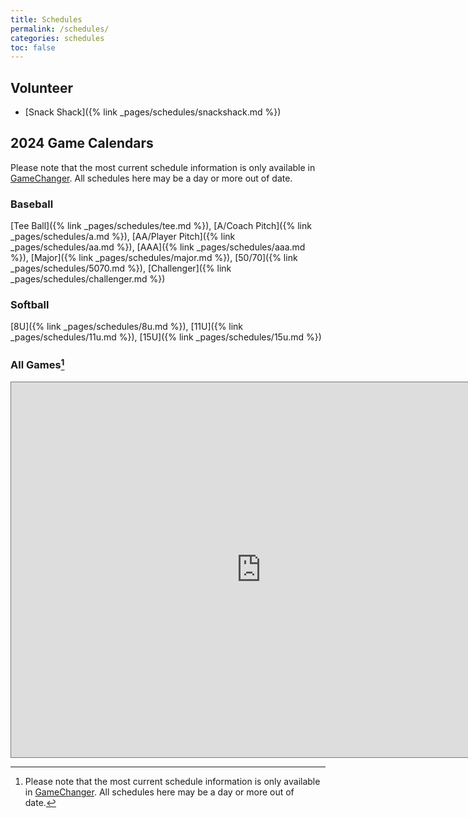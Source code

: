 ```yaml
---
title: Schedules
permalink: /schedules/
categories: schedules
toc: false
---
```


## Volunteer

* [Snack Shack]({% link _pages/schedules/snackshack.md %})

## 2024 Game Calendars

Please note that the most current schedule information is only
available in [GameChanger](https://web.gc.com). All schedules here may
be a day or more out of date.

### Baseball

[Tee Ball]({% link _pages/schedules/tee.md %}),
[A/Coach Pitch]({% link _pages/schedules/a.md %}),
[AA/Player Pitch]({% link _pages/schedules/aa.md %}),
[AAA]({% link _pages/schedules/aaa.md %}),
[Major]({% link _pages/schedules/major.md %}),
[50/70]({% link _pages/schedules/5070.md %}),
[Challenger]({% link _pages/schedules/challenger.md %})

### Softball
[8U]({% link _pages/schedules/8u.md %}),
[11U]({% link _pages/schedules/11u.md %}),
[15U]({% link _pages/schedules/15u.md %})

### All Games[^stale]

<iframe src="https://calendar.google.com/calendar/embed?height=600&wkst=1&ctz=America%2FLos_Angeles&bgcolor=%23ffffff&src=c2llcnJhbW91bnRhaW5sbEBnbWFpbC5jb20&src=ZmhiN3Jqc21vN3Q5ZzdtbXNidjNqYnBobWdhMGg2OGhAaW1wb3J0LmNhbGVuZGFyLmdvb2dsZS5jb20&src=bG01dDNwOGp0ZXM2dWhlZzhva21wc2EzcW51bm1hOGNAaW1wb3J0LmNhbGVuZGFyLmdvb2dsZS5jb20&src=bDVzMmdsN21jYzZhOHI1cnBvZ2s3YzNsa2YxYmVpbm1AaW1wb3J0LmNhbGVuZGFyLmdvb2dsZS5jb20&src=bHNocmRuam5vczVsaGxqcnJybDF1bjFnNmpoY2pwam9AaW1wb3J0LmNhbGVuZGFyLmdvb2dsZS5jb20&src=dWVhc2szY2U3amhzMXBtZXE5dWFldGpxdWlvaWdpMDBAaW1wb3J0LmNhbGVuZGFyLmdvb2dsZS5jb20&src=MnU5bjNyMWtpOHRrNjVmamF2c3NyOWJzYm92aGt1aDZAaW1wb3J0LmNhbGVuZGFyLmdvb2dsZS5jb20&src=dnA1Z2c2NGF2NzQwYzIwNDJuaHVkMTNlMnAwdWc2cXZAaW1wb3J0LmNhbGVuZGFyLmdvb2dsZS5jb20&src=aGZudWE0cHR0cmRwdWViZ2FmZXRjZDRnY292M29oMzVAaW1wb3J0LmNhbGVuZGFyLmdvb2dsZS5jb20&src=MWFuNmVuazVwdmlpOTdyYWozMzdobmphdGg0ajYyOHRAaW1wb3J0LmNhbGVuZGFyLmdvb2dsZS5jb20&src=N2xtamFtNWI5dmV2bTZwOGhmMnBmdm4yNHAyOTlxZGFAaW1wb3J0LmNhbGVuZGFyLmdvb2dsZS5jb20&src=bGMxbDQxZ25hdDk1ZGtjaDRoZTF1Y2ZkbGpydDVqM2ZAaW1wb3J0LmNhbGVuZGFyLmdvb2dsZS5jb20&src=OTU5ZXR2ZW5oYW9sM2U5amIzYW92NTZzcGI3cnQ0N3FAaW1wb3J0LmNhbGVuZGFyLmdvb2dsZS5jb20&src=NzE2dDFyaTMzOHFkMzZqYTUxcG91aGQ2OWtvbW8zY2NAaW1wb3J0LmNhbGVuZGFyLmdvb2dsZS5jb20&src=azJ1cjZ2cXJsNmh2MmY4bDNwdW4za285cThlanJvOWdAaW1wb3J0LmNhbGVuZGFyLmdvb2dsZS5jb20&src=YmFyMmFsNWc0ZGlmbGF2MDU1aXN1ZmY2bjgzYWF1MmFAaW1wb3J0LmNhbGVuZGFyLmdvb2dsZS5jb20&src=a3JqcWZ1bDRwaTNwNXRtcGdvNzJxZmp2ZW1rcTBhZ2pAaW1wb3J0LmNhbGVuZGFyLmdvb2dsZS5jb20&src=cDg4ZmdsYXB2M3QzcWxxbm5xb3VtaDVrajl1YjN0aW9AaW1wb3J0LmNhbGVuZGFyLmdvb2dsZS5jb20&src=anZxZ2llYTVoZzVlbmpvaXRrYms4dGE2cTAxcWI2czFAaW1wb3J0LmNhbGVuZGFyLmdvb2dsZS5jb20&src=c2psOGF1bWt0Z2pmc3RhYXBwdGRvdWdraWhvdW1hNTRAaW1wb3J0LmNhbGVuZGFyLmdvb2dsZS5jb20&src=MjdpNXM5bWgybWtuOTBiZTJ2cTR2Z3I0bjNlbWN0dDFAaW1wb3J0LmNhbGVuZGFyLmdvb2dsZS5jb20&src=NXF1OWRpOWpwZ3BucHZxbDlydGtwM2JjYmlmbHN0ajBAaW1wb3J0LmNhbGVuZGFyLmdvb2dsZS5jb20&src=djlraDduOGRlbGhwcmVlYjc2Z2lzNnU1MzVpNTExYzJAaW1wb3J0LmNhbGVuZGFyLmdvb2dsZS5jb20&src=aTZuaDUwMHViajFkdDlvcnVyNDZqbWZ1dXU4aHQ2YWNAaW1wb3J0LmNhbGVuZGFyLmdvb2dsZS5jb20&src=bDJybnNmMzVzZzhob3J1amk4bnBmbjVqcG5zaTJhOW1AaW1wb3J0LmNhbGVuZGFyLmdvb2dsZS5jb20&src=YXVpaGE0MDBkb3FmZmNmcTllZzE1am11MG9qa2JsY3ZAaW1wb3J0LmNhbGVuZGFyLmdvb2dsZS5jb20&src=N2FnN3RucGFsZ3NjYTVsYmFlOXBpYjIzYWpnaTRvc3JAaW1wb3J0LmNhbGVuZGFyLmdvb2dsZS5jb20&color=%230c54c8&color=%23EF6C00&color=%23A79B8E&color=%23B39DDB&color=%23D50000&color=%23E67C73&color=%234285F4&color=%234285F4&color=%23009688&color=%23c0379e&color=%23D50000&color=%23616161&color=%23A79B8E&color=%234285F4&color=%23D81B60&color=%234285F4&color=%233F51B5&color=%23D81B60&color=%23c449b8&color=%234285F4&color=%234285F4&color=%23039BE5&color=%238E24AA&color=%23616161&color=%233F51B5&color=%23795548&color=%23B39DDB" style="border:solid 1px #777" width="800" height="600" frameborder="0" scrolling="no"></iframe>

[^stale]: Please note that the most current schedule information is only
          available in [GameChanger](https://web.gc.com). All schedules here may
          be a day or more out of date.

